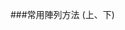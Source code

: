 ###常用陣列方法 (上、下)

<script>
// #1 樣板字串
// 將以下改寫成 Template String 寫法
const people = [
  {
    name: '小明',
    money: 500
  },
  {
    name: '漂亮阿姨',
    money: 3000
  },
  {
    name: '杰倫',
    money: 60000
  },
  {
    name: '老媽',
    money: Infinity
  }
];

//#1 forEach 與 map
// 將所有物件增加 icash 有多少金額的欄位
people.forEach(function(item, index, array){
    item.icash = item + 500;
    console.log(item);
});

people.map(function(item, index, array){
    item.icash = item + 500;
    console.log(item); //結果和 forEach 一樣
})

// map 和 forEach 差別在於，會建立新陣列，
// map 會回傳值，放進變數 newpeople 裡，會用陣列方式呈現，
// 沒有 return，會回傳 undefined

const newpeople = people.map(function(item, index, array){
    return {
        ...item,
        icash: item.money + 500
    }
})


//#2 filter
// 挑出金額少於 5000 的物件

// 如果用 map 來過濾、判斷資料，就不適合，因為它是回傳值，
// 要過濾可以用 filter:

const filterpeople = people.filter(function(item, index, array){
    // return true; // 回傳陣列資料
    // return false; // 回傳空陣列，意思是回傳 true 的資料
    if (item.money < 5000){
        return true;
    }
})

//#3 find
// 1. 找到金額 = 500 的物件
// 2. 找到 > 5000 的物件

// find 和 filter 不同之處在於，把找到的資料只傳第一筆，
// filter 回傳陣列，find 回傳的是看資料本身，
// 比較適合搜尋特定、單一條件:

const findpeople = people.find(function(item, index, array){

    if (item.money == 500){
        return true;
    }
})
//#4 every
// 1. 所有物件是否都超過 10000 元
// 2. 是否所有物件超過 300 元

// 直接 return 判斷式
// 會檢查條件是: 所有結果都為 trun，才回傳 true
const ans = people.every(function(item, index, array){
    return item.money > 10000;
});
console.log(ans); // false

//#5 some
// 1. 是否有物件超過 10000 元
// 2. 是否有物件持有金額少於 300元

// 會檢查條件是: 部分條件都為 trun，就回傳 true
const ans = people.some(function(item, index, array){
    return item.money > 10000;
});
console.log(ans); // true

//#6 reduce
// 去除掉老媽，請問剩下的人有多少錢？

// reduce 參數 (前一個參數, 當前參數, 索引)
// 如果沒有前一個參數，則使用逗號後為第一個參數
const newNumber = people.reduce(function(prev, item, index){
   // console.log(prev); // 0
   // return prev + 500 // 0，500，1000，加三次是因為資料有三筆
    return prev + item.money
}, 0);
console.log(newNumber); // 63500

// 也可以用來做比較:
const newNumber = people.reduce(function(prev, item, index){
   
    return Math.max(prev, item.money) //回傳最大的值
}, 0);
console.log('newNumber', newNumber); // 60000
</script> 